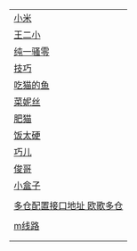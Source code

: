 |                                                 |
|-------------------------------------------------|
| [小米](https://mpanso.me/DEMO.json)               |
| [王二小](https://mpanso.me/DEMO.json)              |
| [纯一骚零](https://100km.top/0)                     |
| [技巧](http://tvbox.xn--4kq62z5rby2qupq9ub.top/)  |
| [吃猫的鱼](https://d.kstore.dev/download/7213/吃猫的鱼) |
| [菜妮丝](https://tv.xn--yhqu5zs87a.top)            |
| [肥猫](http://肥猫.com/)                            |
| [饭太硬](http://www.饭太硬.com/tv)                    |
| [巧儿](http://pandown.pro/tvbox/tvbox.json)       |
| [俊哥](http://home.jundie.top:81/top98.json)      |
| [小盒子](http://xhztv.top/xhz)                     |
| []()                                            |
| [多仓配置接口地址 欧歌多仓](http://tv.nxog.top/m/)          |
| []()                                            |
| [m线路](https://m.nxog.top/nxog/ou1.php?&mGy)     |
| []()                                            |
|                                                 |
